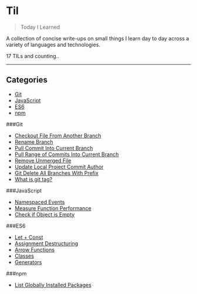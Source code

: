 # Til
> Today I Learned

A collection of concise write-ups on small things I learn day to day across a variety of languages and technologies.

17 TILs and counting..

-----------------

## Categories
* [Git](#git)
* [JavaScript](#javascript)
* [ES6](#ES6)
* [npm](#npm)

###Git

- [Checkout File From Another Branch](git/checkout-file-from-another-branch.md)
- [Rename Branch](git/rename-branch.md)
- [Pull Commit Into Current Branch](git/pull-commit-into-branch.md)
- [Pull Range of Commits Into Current Branch](git/pull-range-of-commits-into-branch.md)
- [Remove Unmerged File](git/remove-unmerged-file.md)
- [Update Local Project Commit Author](git/update-local-project-commit-author.md)
- [Git Delete All Branches With Prefix](git/git-delete-all-branches-with-prefix.md)
- [What is git tag?](git/what-is-git-tag.md)

###JavaScript

- [Namespaced Events](javascript/namespaced-events.md)
- [Measure Function Performance](javascript/measure-function-performance.md)
- [Check if Object is Empty](javascript/check-empty-object.md)

###ES6
- [Let + Const](javascript/ES6/let-const.md)
- [Assignment Destructuring](javascript/ES6/destructing.md)
- [Arrow Functions](javascript/ES6/arrow-functions.md)
- [Classes](javascript/ES6/classes.md)
- [Generators](javascript/ES6/generators.md)

###npm
- [List Globally Installed Packages](npm/list-global-installed-packages.md)

